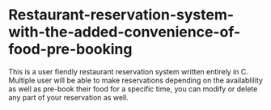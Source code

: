 # Restaurant-reservation-system-with-the-added-convenience-of-food-pre-booking

This is a user fiendly restaurant reservation system written entirely in C.
Multiple user will be able to make reservations depending on the availablility as well as pre-book their food for a specific time, 
you can modify or delete any part of your reservation as well.
